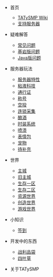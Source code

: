 * 首页
    * [TATySMP Wiki](README.md)
    * [支持服务器](donate.md)

* 疑难解答
    * [常见问题](/Help/help.md)
    * [基岩版问题](/Help/BEHELP.md)
    * [Java版问题](/Help/JEHELP.md)
		
* 服务器玩法
	* [服务器特性](Play/peculiarity/README)
	* [粘液科技](/Play/Slimefun/Slimefun)
	* [通行证](/Play/battlepass/README)
	* [称号](Play/NameTag/README)
	* [空投](/Play/CrazyEnvoys/README)
	* [连锁采集](Play/veinminer/veinminer)
	* [酿酒](Play/Brewery/HowPlay)
	* [时装系统](Play/CosPlay/README)
	* [喷漆](Play/Sprays/README)
	* [表情包](Play/emoji/README)
	* [宠物](Play/mcpets/README)
	* [待补充](README)
	
* 世界
	* [主城](/World/spawn)
	* [旧主城](/World/old_spawn)
	* [生存一区](/World/otd_doungeon)
	* [生存二区](/World/world)
	* [资源世界](/World/world_terra)
	* [创造世界](/World/world_creative)
	* [游戏世界](/World/Arcade)

* 小知识
	* [签到](/tips/signin/README)

* 开发中的东西
	* [战利品袋](/tips/loot_bag/README.md)
	* [四叶草](/tips/four_leaf_clover/README.md)

* 关于TATySMP